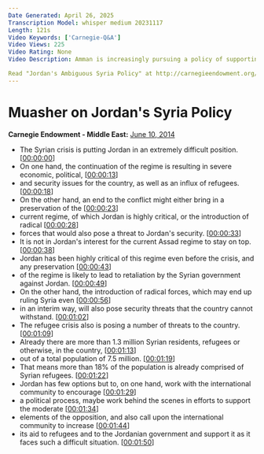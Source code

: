 ```yaml
---
Date Generated: April 26, 2025
Transcription Model: whisper medium 20231117
Length: 121s
Video Keywords: ['Carnegie-Q&A']
Video Views: 225
Video Rating: None
Video Description: Amman is increasingly pursuing a policy of supporting neither the regime nor the opposition in Syria while quietly working to help resolve the conflict. It has few other options.

Read "Jordan's Ambiguous Syria Policy" at http://carnegieendowment.org/2014/06/09/jordan-s-ambiguous-syria-policy/hd7p.
---
```


# Muasher on Jordan's Syria Policy
**Carnegie Endowment - Middle East:** [June 10, 2014](https://www.youtube.com/watch?v=Yf2YEekqwkc)
*  The Syrian crisis is putting Jordan in an extremely difficult position. [[00:00:00](https://www.youtube.com/watch?v=Yf2YEekqwkc&t=0.0s)]
*  On one hand, the continuation of the regime is resulting in severe economic, political, [[00:00:13](https://www.youtube.com/watch?v=Yf2YEekqwkc&t=13.620000000000001s)]
*  and security issues for the country, as well as an influx of refugees. [[00:00:18](https://www.youtube.com/watch?v=Yf2YEekqwkc&t=18.900000000000002s)]
*  On the other hand, an end to the conflict might either bring in a preservation of the [[00:00:23](https://www.youtube.com/watch?v=Yf2YEekqwkc&t=23.66s)]
*  current regime, of which Jordan is highly critical, or the introduction of radical [[00:00:28](https://www.youtube.com/watch?v=Yf2YEekqwkc&t=28.78s)]
*  forces that would also pose a threat to Jordan's security. [[00:00:33](https://www.youtube.com/watch?v=Yf2YEekqwkc&t=33.94s)]
*  It is not in Jordan's interest for the current Assad regime to stay on top. [[00:00:38](https://www.youtube.com/watch?v=Yf2YEekqwkc&t=38.5s)]
*  Jordan has been highly critical of this regime even before the crisis, and any preservation [[00:00:43](https://www.youtube.com/watch?v=Yf2YEekqwkc&t=43.58s)]
*  of the regime is likely to lead to retaliation by the Syrian government against Jordan. [[00:00:49](https://www.youtube.com/watch?v=Yf2YEekqwkc&t=49.260000000000005s)]
*  On the other hand, the introduction of radical forces, which may end up ruling Syria even [[00:00:56](https://www.youtube.com/watch?v=Yf2YEekqwkc&t=56.46s)]
*  in an interim way, will also pose security threats that the country cannot withstand. [[00:01:02](https://www.youtube.com/watch?v=Yf2YEekqwkc&t=62.14s)]
*  The refugee crisis also is posing a number of threats to the country. [[00:01:09](https://www.youtube.com/watch?v=Yf2YEekqwkc&t=69.34s)]
*  Already there are more than 1.3 million Syrian residents, refugees or otherwise, in the country, [[00:01:13](https://www.youtube.com/watch?v=Yf2YEekqwkc&t=73.94s)]
*  out of a total population of 7.5 million. [[00:01:19](https://www.youtube.com/watch?v=Yf2YEekqwkc&t=79.46000000000001s)]
*  That means more than 18% of the population is already comprised of Syrian refugees. [[00:01:22](https://www.youtube.com/watch?v=Yf2YEekqwkc&t=82.94s)]
*  Jordan has few options but to, on one hand, work with the international community to encourage [[00:01:29](https://www.youtube.com/watch?v=Yf2YEekqwkc&t=89.7s)]
*  a political process, maybe work behind the scenes in efforts to support the moderate [[00:01:34](https://www.youtube.com/watch?v=Yf2YEekqwkc&t=94.7s)]
*  elements of the opposition, and also call upon the international community to increase [[00:01:44](https://www.youtube.com/watch?v=Yf2YEekqwkc&t=104.22s)]
*  its aid to refugees and to the Jordanian government and support it as it faces such a difficult situation. [[00:01:50](https://www.youtube.com/watch?v=Yf2YEekqwkc&t=110.66s)]
